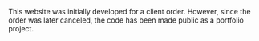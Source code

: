 This website was initially developed for a client order. However, since the order was later canceled, the code has been made public as a portfolio project.
